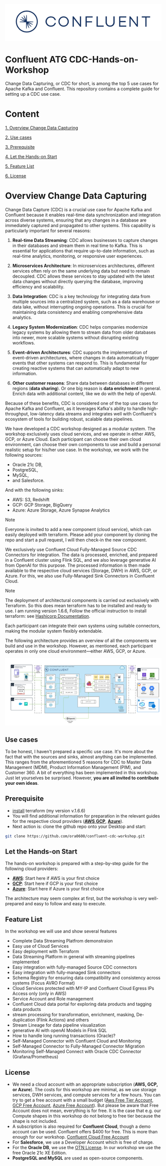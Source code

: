 ![image](img/confluent-logo-300-2.png)

# Confluent ATG CDC-Hands-on-Workshop

Change Data Capturing, or CDC for short, is among the top 5 use cases for Apache Kafka and Confluent. This repository contains a complete guide for setting up a CDC use case.

# Content

[1. Overview Change Data Capturing](README.md#Overview-Change-Data-Capturing)

[2. Use cases](README.md#Use-cases)

[3. Prerequisite](README.md#Prerequisite)

[4. Let the Hands-on Start](README.md#Let-the-Hands-on-Start)

[5. Feature List](README.md#Feature-List)

[6. License](README.md#License)

# Overview Change Data Capturing

Change Data Capture (CDC) is a crucial use case for Apache Kafka and Confluent because it enables real-time data synchronization and integration across diverse systems, ensuring that any changes in a database are immediately captured and propagated to other systems. This capability is particularly important for several reasons:

1. **Real-time Data Streaming**: CDC allows businesses to capture changes in their databases and stream them in real time to Kafka. This is essential for applications that require up-to-date information, such as real-time analytics, monitoring, or responsive user experiences.

2. **Microservices Architecture**: In microservices architectures, different services often rely on the same underlying data but need to remain decoupled. CDC allows these services to stay updated with the latest data changes without directly querying the database, improving efficiency and scalability.

3. **Data Integration**: CDC is a key technology for integrating data from multiple sources into a centralized system, such as a data warehouse or data lake, without interrupting ongoing operations. This is crucial for maintaining data consistency and enabling comprehensive data analytics.

4. **Legacy System Modernization**: CDC helps companies modernize legacy systems by allowing them to stream data from older databases into newer, more scalable systems without disrupting existing workflows.

5. **Event-driven Architectures**: CDC supports the implementation of event-driven architectures, where changes in data automatically trigger events that other systems can respond to. This is fundamental for creating reactive systems that can automatically adapt to new information.

6. **Other customer reasons**: Share data between databases in different regions (**data sharing**). Or one big reason is **data enrichment** in general. Enrich data with additional content, like we do with the help of openAI.

Because of these benefits, CDC is considered one of the top use cases for Apache Kafka and Confluent, as it leverages Kafka's ability to handle high-throughput, low-latency data streams and integrates well with Confluent's ecosystem of tools for building robust, scalable data pipelines.

We have developed a CDC workshop designed as a modular system. The workshop exclusively uses cloud services, and we operate in either AWS, GCP, or Azure Cloud. Each participant can choose their own cloud environment, can choose their own components to use and build a personal realistic setup for his/her use case. In the workshop, we work with the following sources:

* Oracle 21c DB,
* PostgreSQL,
* MySQL,
* and Salesforce.

And with the following sinks:

* AWS: S3, Redshift
* GCP: GCP Storage, BigQuery
* Azure: Azure Storage, Azure Synapse Analytics

> [!NOTE]
> Everyone is invited to add a new component (cloud service), which can easily deployed with terraform. Please add your component by cloning the repo and start a pull request, I will then check-in the new component.

We exclusively use Confluent Cloud Fully-Managed Source CDC Connectors for integration. The data is processed, enriched, and prepared in a Confluent cluster using Flink SQL, and we also leverage generative AI from OpenAI for this purpose. The processed information is then made available to the respective cloud services (Storage, DWH) in AWS, GCP, or Azure. For this, we also use Fully-Managed Sink Connectors in Confluent Cloud.

> [!NOTE]
> The deployment of architectural components is carried out exclusively with Terraform. So this does mean terraform has to be installed and ready to use. I am running version 1.6.6,
> Follow the official instruction to install terraform: see [Hashicorp Documentation](https://developer.hashicorp.com/terraform/install).

Each participant can integrate their own systems using suitable connectors, making the modular system flexibly extendable.

The following architecture provides an overview of all the components we build and use in the workshop. However, as mentioned, each participant operates in only one cloud environment—either AWS, GCP, or Azure.

![Workshop Architecture](img/CDC-Workshop-Architecture-ATG.png)

## Use cases

To be honest, I haven't prepared a specific use case. It's more about the fact that with the sources and sinks, almost anything can be implemented. This ranges from the aforementioned 5 reasons for CDC to Master Data Management (MDM), Product Information Management (PIM), and Customer 360. A bit of everything has been implemented in this workshop. Just let yourselves be surprised. 
However, **you are all invited to contribute your own ideas**.

## Prerequisite

* [install](https://developer.hashicorp.com/terraform/tutorials/aws-get-started/install-cli) terraform (my version v.1.6.6)
* You will find additional information for preparation in the relevant guides for the respective cloud providers ([**AWS**](terraform/aws/README.md),[**GCP**](terraform/gcp/README.md), [**Azure**](terraform/azure/README.md)).
* Next action is: clone the github repo onto your Desktop and start:

```bash
git clone https://github.com/ora0600/confluent-cdc-workshop.git
```

## Let the Hands-on Start

The hands-on workshop is prepared with a step-by-step guide for the following cloud providers:

* [**AWS**](terraform/aws/README.md): Start here if AWS is your first choice
* [**GCP**](terraform/gcp/README.md): Start here if GCP is your first choice 
* [**Azure**](terraform/azure/README.md): Start here if Azure is your first choice

The architecture may seem complex at first, but the workshop is very well-prepared and easy to follow and easy to execute.

## Feature List

In the workshop we will use and show several features

* Complete Data Streaming Platfrom demonstraion
* Easy use of Cloud Services
* Easy deployment with Terraform  
* Data Streaming Platform in general with streaming pipelines implemented
* Easy integration with fully-managed Source CDC connectors
* Easy integration with fully-managed Sink connectors
* Schema Registry for ensuring data compatibility and consistency across systems (Focus AVRO Format)
* Cloud Services protected with MY-IP and Confluent Cloud Egress IPs Access only (only in AWS)
* Service Account and Role management
* Confluent Cloud data portal for exploring data products and tagging data products
* stream processing for transformation, enrichment, masking, De-duplication (Flink Actions) and others
* Stream Lineage for data pipeline visualization
* generative AI with openAI Models in Flink SQL
* How to handle long running transactions (Oracle)?
* Self-Managed Connector with Confluent Cloud and Monitoring
* Self-Managed Connector to Fully-Managed Connector Migration
* Monitoring Self-Managed Connect with Oracle CDC Connector (Grafana/Prometheus)

## License

* We need a cloud account with an appropriate subscription (**AWS, GCP, or Azure**). The costs for this workshop are minimal, as we use storage services, DWH services, and compute services for a few hours. You can try to get a free account with a small budget ([Aws Free Tier Account](https://aws.amazon.com/free/), [GCP Free Account](https://cloud.google.com/free/), [Azure Free Account](https://azure.microsoft.com/en-us/pricing/purchase-options/azure-account?icid=azurefreeaccount)). But please be aware that Free Account does not mean, everything is for free. It is the case that e.g. our Compute shapes in this workshop do not belong to free tier because the shape is not included.
* A subscription is also required for **Confluent Cloud**, though a demo account can be used. Confluent offers $400 for free. This is more than enough for our workshop. [Confluent Cloud Free Account](https://www.confluent.io/confluent-cloud/tryfree/)
* For **Salesforce**, we use a Developer Account which is free of charge.
* For the **Oracle DB**, we use the [OTN License](https://www.oracle.com/downloads/licenses/standard-license.html). In our workshop we use the free Oracle 21c XE Edition.
* **PostgreSQL and MySQL** are used as open-source components.
